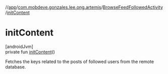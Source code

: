 //[app](../../../index.md)/[com.mobdeve.gonzales.lee.ong.artemis](../index.md)/[BrowseFeedFollowedActivity](index.md)/[initContent](init-content.md)

# initContent

[androidJvm]\
private fun [initContent](init-content.md)()

Fetches the keys related to the posts of followed users from the remote database.
